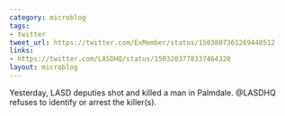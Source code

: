 ```yaml
---
category: microblog
tags:
- twitter
tweet_url: https://twitter.com/ExMember/status/1503807361269440512
links:
- https://twitter.com/LASDHQ/status/1503203778337464320
layout: microblog
---
```

Yesterday, LASD deputies shot and killed a man in Palmdale. @LASDHQ refuses to identify or arrest the killer(s).
